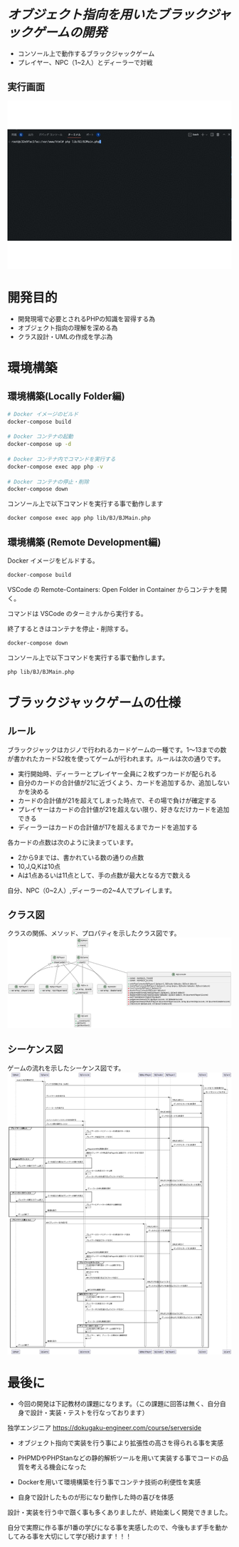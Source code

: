 # *オブジェクト指向を用いたブラックジャックゲームの開発*
* コンソール上で動作するブラックジャックゲーム
* プレイヤー、NPC（1~2人）とディーラーで対戦

## 実行画面
![picture 1](images/ad53bb1db5fbf318b2e5bed1f60675e8c380d332887975e5d2f439c2966f58fc.gif)

# 開発目的
* 開発現場で必要とされるPHPの知識を習得する為
* オブジェクト指向の理解を深める為
* クラス設計・UMLの作成を学ぶ為

# 環境構築
## 環境構築(Locally Folder編)

```bash
# Docker イメージのビルド
docker-compose build

# Docker コンテナの起動
docker-compose up -d

# Docker コンテナ内でコマンドを実行する
docker-compose exec app php -v

# Docker コンテナの停止・削除
docker-compose down
```
コンソール上で以下コマンドを実行する事で動作します
```bash
docker compose exec app php lib/BJ/BJMain.php
```

## 環境構築 (Remote Development編)

Docker イメージをビルドする。

```bash
docker-compose build
```

VSCode の Remote-Containers: Open Folder in Container からコンテナを開く。

コマンドは VSCode のターミナルから実行する。

終了するときはコンテナを停止・削除する。

```bash
docker-compose down
```
コンソール上で以下コマンドを実行する事で動作します。
```bash
php lib/BJ/BJMain.php
```
# ブラックジャックゲームの仕様
## ルール
ブラックジャックはカジノで行われるカードゲームの一種です。1〜13までの数が書かれたカード52枚を使ってゲームが行われます。ルールは次の通りです。

* 実行開始時、ディーラーとプレイヤー全員に２枚ずつカードが配られる
* 自分のカードの合計値が21に近づくよう、カードを追加するか、追加しないかを決める
* カードの合計値が21を超えてしまった時点で、その場で負けが確定する
* プレイヤーはカードの合計値が21を超えない限り、好きなだけカードを追加できる
* ディーラーはカードの合計値が17を超えるまでカードを追加する

各カードの点数は次のように決まっています。

* 2から9までは、書かれている数の通りの点数
* 10,J,Q,Kは10点
* Aは1点あるいは11点として、手の点数が最大となる方で数える

自分、NPC（0~2人）,ディーラーの2~4人でプレイします。

## クラス図
クラスの関係、メソッド、プロパティを示したクラス図です。
![picture 2](images/31ea94f7c354a03cdcb4abe354e0afc059792d53ea59bb96f8f5ae887fde4f9c.jpg)


## シーケンス図
ゲームの流れを示したシーケンス図です。
![picture 3](images/9c3b4e77e7398726fcd980e1f4600d2f04909e1b437fc8bf416f9a2cb1f45775.jpg)

# 最後に
* 今回の開発は下記教材の課題になります。（この課題に回答は無く、自分自身で設計・実装・テストを行なっております）

独学エンジニア
<https://dokugaku-engineer.com/course/serverside>

* オブジェクト指向で実装を行う事により拡張性の高さを得られる事を実感

* PHPMDやPHPStanなどの静的解析ツールを用いて実装する事でコードの品質を考える機会になった

* Dockerを用いて環境構築を行う事でコンテナ技術の利便性を実感

* 自身で設計したものが形になり動作した時の喜びを体感

設計・実装を行う中で躓く事も多くありましたが、終始楽しく開発できました。

自分で実際に作る事が1番の学びになる事を実感したので、今後もまず手を動かしてみる事を大切にして学び続けます！！！
